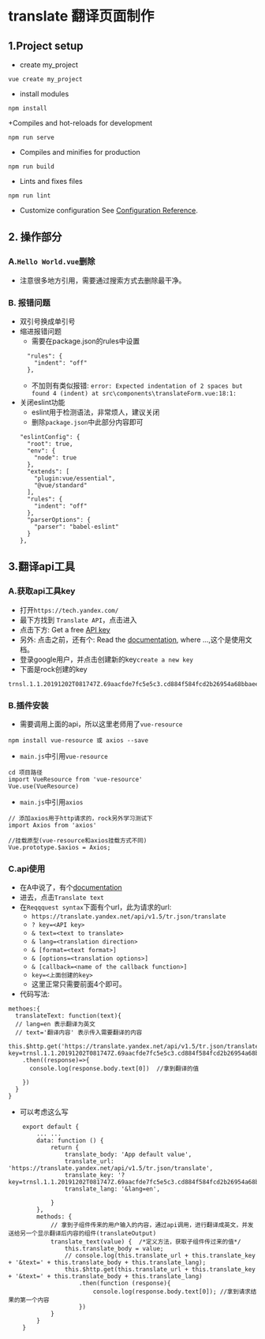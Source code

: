 # translate 翻译页面制作
## 1.Project setup
+ create my_project
```
vue create my_project
```
+ install modules
```
npm install
```
+Compiles and hot-reloads for development
```
npm run serve
```
+ Compiles and minifies for production
```
npm run build
```
+ Lints and fixes files
```
npm run lint
```
+ Customize configuration
See [Configuration Reference](https://cli.vuejs.org/config/).

## 2. 操作部分
### A.`Hello World.vue`删除
 + 注意很多地方引用，需要通过搜索方式去删除最干净。
### B. 报错问题
+ 双引号换成单引号
+ 缩进报错问题
  - 需要在package.json的rules中设置
  ```
    "rules": {
      "indent": "off"
    },
  ```
  - 不加则有类似报错:
  `error: Expected indentation of 2 spaces but found 4 (indent) at src\components\translateForm.vue:18:1:`
+ 关闭eslint功能
  - eslint用于检测语法，非常烦人，建议关闭
  - 删除`package.json`中此部分内容即可
  ```
  "eslintConfig": {
    "root": true,
    "env": {
      "node": true
    },
    "extends": [
      "plugin:vue/essential",
      "@vue/standard"
    ],
    "rules": {
      "indent": "off"
    },
    "parserOptions": {
      "parser": "babel-eslint"
    }
  },
  ```
## 3.翻译api工具
### A.获取api工具key
+ 打开`https://tech.yandex.com/`
+ 最下方找到 `Translate API`，点击进入
+ 点击下方: Get a free [API key](https://translate.yandex.com/developers/keys)
+ 另外: 点击之前，还有个: Read the [documentation](https://tech.yandex.com/translate/doc/dg/concepts/About-docpage), where ...,这个是使用文档。
+ 登录google用户，并点击创建新的key`create a new key`
+ 下面是rock创建的key
```
trnsl.1.1.20191202T081747Z.69aacfde7fc5e5c3.cd884f584fcd2b26954a68bbaeeb6ebf938008f1
```
### B.插件安装
+ 需要调用上面的api，所以这里老师用了`vue-resource`
```
npm install vue-resource 或 axios --save
```
+ `main.js`中引用`vue-resource`
```
cd 项目路径
import VueResource from 'vue-resource'
Vue.use(VueResource)
```
+ `main.js`中引用`axios`
```
// 添加axios用于http请求的，rock另外学习测试下
import Axios from 'axios'

//挂载原型(vue-resource和axios挂载方式不同)
Vue.prototype.$axios = Axios;
```


### C.api使用
+ 在A中说了，有个[documentation](https://tech.yandex.com/translate/doc/dg/concepts/About-docpage)
+ 进去，点击`Translate text`
+ 在`Reqqquest syntax`下面有个url，此为请求的url:
  - `https://translate.yandex.net/api/v1.5/tr.json/translate`
  - `? key=<API key>`
  - `& text=<text to translate>`
  - `& lang=<translation direction>`
  - `& [format=<text format>]`
  - `& [options=<translation options>]`
  - `& [callback=<name of the callback function>]`
  - `key=<上面创建的key>`
  - 这里正常只需要前面4个即可。
+ 代码写法:
```
methoes:{
  translateText: function(text){
  // lang=en 表示翻译为英文
  // text='翻译内容' 表示传入需要翻译的内容
  this.$http.get('https://translate.yandex.net/api/v1.5/tr.json/translate?key=trnsl.1.1.20191202T081747Z.69aacfde7fc5e5c3.cd884f584fcd2b26954a68bbaeeb6ebf938008f1&lang=en&text='+text)
    .then((response)=>{
      console.log(response.body.text[0])  //拿到翻译的值
      
    })
  }
}
```
+ 可以考虑这么写
```
    export default {
        ... ...
        data: function () {
            return {
                translate_body: 'App default value',
                translate_url: 'https://translate.yandex.net/api/v1.5/tr.json/translate',
                translate_key: '?key=trnsl.1.1.20191202T081747Z.69aacfde7fc5e5c3.cd884f584fcd2b26954a68bbaeeb6ebf938008f1',
                translate_lang: '&lang=en',

            }
        },
        methods: {
            // 拿到子组件传来的用户输入的内容，通过api调用，进行翻译成英文，并发送给另一个显示翻译后内容的组件(translateOutput)
            translate_text(value) {  /*定义方法，获取子组件传过来的值*/
                this.translate_body = value;
                // console.log(this.translate_url + this.translate_key + '&text=' + this.translate_body + this.translate_lang);
                this.$http.get(this.translate_url + this.translate_key + '&text=' + this.translate_body + this.translate_lang)
                    .then(function (response){
                        console.log(response.body.text[0]); //拿到请求结果的第一个内容
                    })
            }
        }
    }
```

